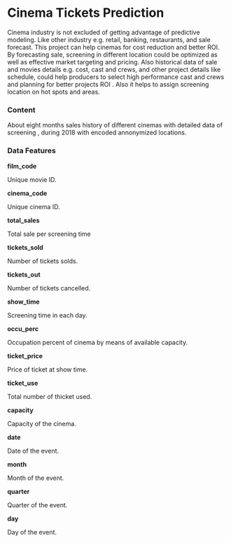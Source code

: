 # Cinema Tickets Prediction


Cinema industry is not excluded of getting advantage of predictive modeling. Like other industry e.g. retail, banking, restaurants, and sale forecast.
This project can help cinemas for cost reduction and better ROI. By forecasting sale, screening in different location could be optimized as well as effective market targeting and pricing.
Also historical data of sale and movies details e.g. cost, cast and crews, and other project details like schedule, could help producers to select high performance cast and crews and planning for better projects ROI . Also it helps to assign screening location on hot spots and areas.



### **Content**

About eight months sales history of different cinemas with detailed data of screening , during 2018 with encoded annonymized locations.


### **Data Features**


**film_code**

Unique movie ID.


**cinema_code**

Unique cinema ID.


**total_sales**

Total sale per screening time


**tickets_sold**

Number of tickets solds.


**tickets_out**

Number of tickets cancelled.


**show_time**

Screening time in each day.


**occu_perc**

Occupation percent of cinema by means of available capacity.


**ticket_price**

Price of ticket at show time.


**ticket_use**

Total number of thicket used.


**capacity**

Capacity of the cinema.


**date**

Date of the event.


**month**

Month of the event.


**quarter**

Quarter of the event.


**day**

Day of the event.
